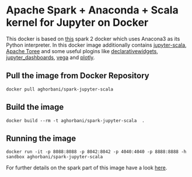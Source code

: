 # Apache Spark + Anaconda + Scala kernel for Jupyter on Docker 

This docker is based on [this](https://hub.docker.com/r/aghorbani/docker-spark-anaconda) spark 2 docker which uses Anacona3 as its Python interpreter. In this docker image additionally contains [jupyter-scala](https://github.com/alexarchambault/jupyter-scala), [Apache Toree](https://github.com/apache/incubator-toree) and some useful plogins like [declarativewidgets](https://github.com/jupyter-incubator/declarativewidgets), [jupyter_dashboards](https://github.com/jupyter-incubator/dashboards), [vega](https://github.com/vega/ipyvega) and [plotly](https://plot.ly/python/getting-started/).  

## Pull the image from Docker Repository

```
docker pull aghorbani/spark-jupyter-scala
```

## Build the image

```
docker build --rm -t aghorbani/spark-jupyter-scala  .
```

## Running the image

```
docker run -it -p 8088:8088 -p 8042:8042 -p 4040:4040 -p 8888:8888 -h sandbox aghorbani/spark-jupyter-scala
```

For further details on the spark part of this image have a look [here](https://hub.docker.com/r/aghorbani/docker-spark).
